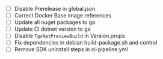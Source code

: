 - [ ] Disable Prerelease in global.json
- [ ] Correct Docker Base image references
- [ ] Update all nuget packages to ga
- [ ] Update CI dotnet version to ga
- [ ] Disable `TgsNetPreviewBuild` in Version.props
- [ ] Fix dependencies in debian build-package.sh and control
- [ ] Remove SDK uninstall steps in ci-pipeline.yml
